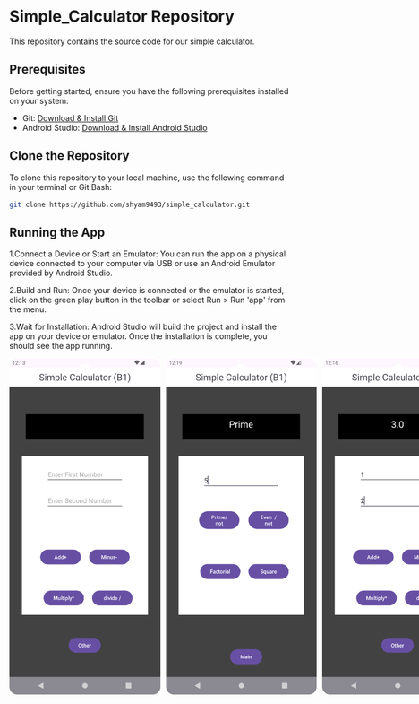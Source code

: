 # Simple_Calculator Repository
This repository contains the source code for our simple calculator.

## Prerequisites

Before getting started, ensure you have the following prerequisites installed on your system:

- Git: [Download & Install Git](https://git-scm.com/downloads)
- Android Studio: [Download & Install Android Studio](https://developer.android.com/studio)

## Clone the Repository

To clone this repository to your local machine, use the following command in your terminal or Git Bash:

```bash
git clone https://github.com/shyam9493/simple_calculator.git
```
## Running the App
1.Connect a Device or Start an Emulator: You can run the app on a physical device connected to your computer via USB or use an Android Emulator provided by Android Studio.

2.Build and Run: Once your device is connected or the emulator is started, click on the green play button in the toolbar or select Run > Run 'app' from the menu.

3.Wait for Installation: Android Studio will build the project and install the app on your device or emulator. Once the installation is complete, you should see the app running.

<div style="display: flex;">
    <img src="4WTqXY.png" alt="Phone" style="width: 300px; height: 600px; margin-right: 10px;">
    <img src="CrYQ0T.png" alt="Phone" style="width: 300px; height: 600px; margin-right: 10px;">
    <img src="k2BLJ9.png" alt="Phone" style="width: 300px; height: 600px;">
</div>


